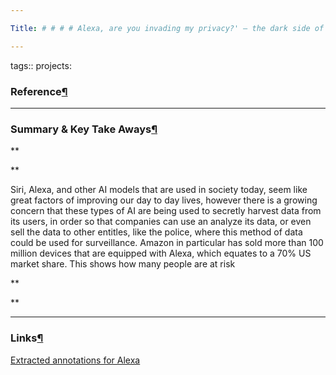 ```yaml
---

Title: # # # # Alexa, are you invading my privacy?' – the dark side of our voice assistants date: 2023-03-06 type: Article:

---
```


tags:: projects:[](https://natmeng.github.io/memx2/sources/Alexa_Privacy/)

### Reference[¶](https://natmeng.github.io/memx2/sources/Alexa_Privacy/#reference "Permanent link")



---

### Summary & Key Take Aways[¶](https://natmeng.github.io/memx2/sources/Alexa_Privacy/#summary-key-take-aways "Permanent link")
**

**

Siri, Alexa, and other AI models that are used in society today, seem like great factors of improving our day to day lives, however there is a growing concern that these types of AI are being used to secretly harvest data from its users, in order so that companies can use an analyze its data, or even sell the data to other entitles, like the police, where this method of data could be used for surveillance. Amazon in particular has sold more than 100 million devices that are equipped with Alexa, which equates to a 70% US market share. This shows how many people are at risk

**

  
**


---

### Links[¶](https://natmeng.github.io/memx2/sources/Alexa_Privacy/#links "Permanent link")

[Extracted annotations for Alexa](https://natmeng.github.io/memx2/annotations/Alexa_Privacy/) 





